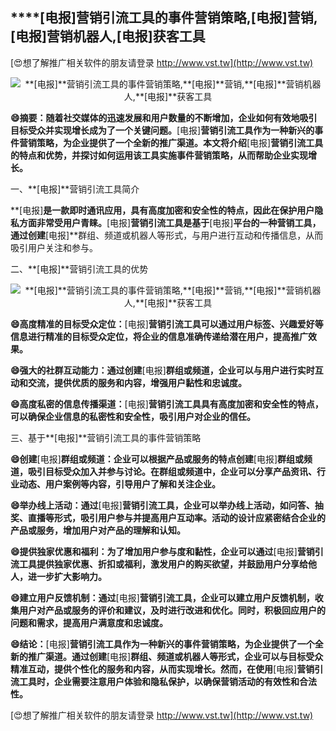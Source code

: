 ## ****[电报]**营销引流工具的事件营销策略,**[电报]**营销,**[电报]**营销机器人,**[电报]**获客工具**

[😍想了解推广相关软件的朋友请登录 http://www.vst.tw](http://www.vst.tw)

 <center><img src="https://vst.tw/MP4/tuiguang/png/8.png" alt="**[电报]**营销引流工具的事件营销策略,**[电报]**营销,**[电报]**营销机器人,**[电报]**获客工具"></center>

**😄摘要：随着社交媒体的迅速发展和用户数量的不断增加，企业如何有效地吸引目标受众并实现增长成为了一个关键问题。**[电报]**营销引流工具作为一种新兴的事件营销策略，为企业提供了一个全新的推广渠道。本文将介绍**[电报]**营销引流工具的特点和优势，并探讨如何运用该工具实施事件营销策略，从而帮助企业实现增长。**

一、**[电报]**营销引流工具简介

**[电报]**是一款即时通讯应用，具有高度加密和安全性的特点，因此在保护用户隐私方面非常受用户青睐。**[电报]**营销引流工具是基于**[电报]**平台的一种营销工具，通过创建**[电报]**群组、频道或机器人等形式，与用户进行互动和传播信息，从而吸引用户关注和参与。

二、**[电报]**营销引流工具的优势

 <center><img src="https://vst.tw/MP4/tuiguang/png/5.png" alt="**[电报]**营销引流工具的事件营销策略,**[电报]**营销,**[电报]**营销机器人,**[电报]**获客工具"></center>

**😄高度精准的目标受众定位：**[电报]**营销引流工具可以通过用户标签、兴趣爱好等信息进行精准的目标受众定位，将企业的信息准确传递给潜在用户，提高推广效果。**

**😄强大的社群互动能力：通过创建**[电报]**群组或频道，企业可以与用户进行实时互动和交流，提供优质的服务和内容，增强用户黏性和忠诚度。**

**😄高度私密的信息传播渠道：**[电报]**营销引流工具具有高度加密和安全性的特点，可以确保企业信息的私密性和安全性，吸引用户对企业的信任。**

三、基于**[电报]**营销引流工具的事件营销策略

**😄创建**[电报]**群组或频道：企业可以根据产品或服务的特点创建**[电报]**群组或频道，吸引目标受众加入并参与讨论。在群组或频道中，企业可以分享产品资讯、行业动态、用户案例等内容，引导用户了解和关注企业。**

**😄举办线上活动：通过**[电报]**营销引流工具，企业可以举办线上活动，如问答、抽奖、直播等形式，吸引用户参与并提高用户互动率。活动的设计应紧密结合企业的产品或服务，增加用户对产品的理解和认知。**

**😄提供独家优惠和福利：为了增加用户参与度和黏性，企业可以通过**[电报]**营销引流工具提供独家优惠、折扣或福利，激发用户的购买欲望，并鼓励用户分享给他人，进一步扩大影响力。**

**😄建立用户反馈机制：通过**[电报]**营销引流工具，企业可以建立用户反馈机制，收集用户对产品或服务的评价和建议，及时进行改进和优化。同时，积极回应用户的问题和需求，提高用户满意度和忠诚度。**

**😄结论：**[电报]**营销引流工具作为一种新兴的事件营销策略，为企业提供了一个全新的推广渠道。通过创建**[电报]**群组、频道或机器人等形式，企业可以与目标受众精准互动，提供个性化的服务和内容，从而实现增长。然而，在使用**[电报]**营销引流工具时，企业需要注意用户体验和隐私保护，以确保营销活动的有效性和合法性。**

[😍想了解推广相关软件的朋友请登录 http://www.vst.tw](http://www.vst.tw)



